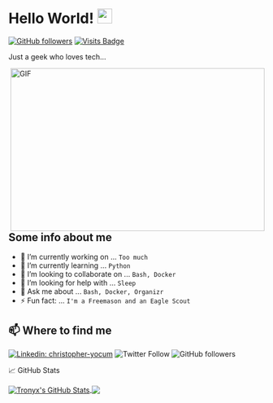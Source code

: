 # Hello World!  <img src="https://github.com/sciencepal/sciencepal/blob/master/assets/Hi.gif" width="29px">
[![GitHub followers](https://img.shields.io/github/followers/tronyx?logo=github)](https://github.com/users/follow?target=tronyx) [![Visits Badge](https://badges.pufler.dev/visits/tronyx/tronyx)](https://badges.pufler.dev/visits/tronyx/tronyx)

Just a geek who loves tech...

<img align="right" alt="GIF" src="https://github.com/abhisheknaiidu/abhisheknaiidu/blob/master/code.gif?raw=true" width="500" height="320" />

## Some info about me

- 🔭 I’m currently working on ... `Too much`
- 🌱 I’m currently learning ... `Python`
- 👯 I’m looking to collaborate on ... `Bash, Docker`
- 🤔 I’m looking for help with ... `Sleep`
- 💬 Ask me about ... `Bash, Docker, Organizr`
- ⚡ Fun fact: ... `I'm a Freemason and an Eagle Scout`

## 📫 Where to find me

[![Linkedin: christopher-yocum](https://img.shields.io/badge/-ChrisYocum-blue?style=flat-square&logo=Linkedin&logoColor=white&link=https://www.linkedin.com/in/christopher-yocum/)](https://www.linkedin.com/in/christopher-yocum/)
![Twitter Follow](https://img.shields.io/twitter/follow/tronyx86?label=Follow&style=social)
![GitHub followers](https://img.shields.io/github/followers/tronyx?label=Follow&style=social)

&#x1f4c8; GitHub Stats

<a href="https://github.com/tronyx/tronyx">
  <img align="center" src="https://github-readme-stats.vercel.app/api?username=tronyx&count_private=true&show_icons=true&theme=nightowl" alt="Tronyx's GitHub Stats" />
</a>
<a href="https://github.com/tronyx/tronyx">
  <img align="center" src="https://github-readme-stats.vercel.app/api/top-langs/?username=tronyx&hide=javascript,html,css&theme=nightowl" />
</a>

